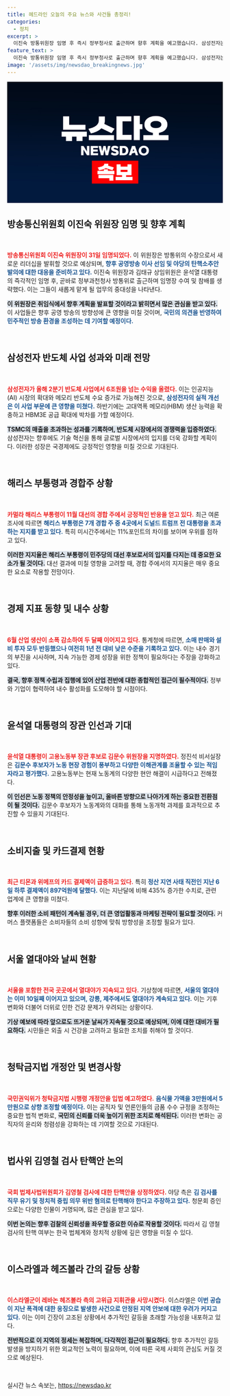 ```yaml
---
title: 헤드라인 오늘의 주요 뉴스와 사건들 총정리!
categories:
  - 정치
excerpt: >
  이진숙 방통위원장 임명 후 즉시 정부청사로 출근하며 향후 계획을 예고했습니다. 삼성전자는 반도체 사업에서 대규모 성과를 올렸고, 카멀라 해리스 부통령은 경합주에서 트럼프를 앞섰습니다. 한편, 청탁금지법 개정안도 입법 예고되었습니다.
feature_text: >
  이진숙 방통위원장 임명 후 즉시 정부청사로 출근하며 향후 계획을 예고했습니다. 삼성전자는 반도체 사업에서 대규모 성과를 올렸고, 카멀라 해리스 부통령은 경합주에서 트럼프를 앞섰습니다. 한편, 청탁금지법 개정안도 입법 예고되었습니다.
image: '/assets/img/newsdao_breakingnews.jpg'
---
```


<p><img src="/assets/img/newsdao_breakingnews.jpg" alt="bookingtag 속보" /></p>

<h2 data-ke-size="size26">방송통신위원회 이진숙 위원장 임명 및 향후 계획</h2>

<p data-ke-size="size16">&nbsp;</p>

<p><b><span style="color: #ee2323;">방송통신위원회 이진숙 위원장이 31일 임명되었다.</span></b> 이 위원장은 방통위의 수장으로서 새로운 리더십을 발휘할 것으로 예상되며, <b><span style="color: #1a5490;">향후 공영방송 이사 선임 및 야당의 탄핵소추안 발의에 대한 대응을 준비하고 있다.</span></b> 이진숙 위원장과 김태규 상임위원은 윤석열 대통령의 즉각적인 임명 후, 곧바로 정부과천청사 방통위로 출근하며 임명장 수여 및 참배를 생략했다. 이는 그들이 새롭게 맡게 될 업무의 중대성을 나타낸다.</p>

<p><b><span style="background-color: #21538527;">이 위원장은 취임식에서 향후 계획을 발표할 것이라고 밝히면서 많은 관심을 받고 있다.</span></b> 이 사업들은 향후 공영 방송의 방향성에 큰 영향을 미칠 것이며, <b><span style="color: #1a5490;">국민의 의견을 반영하여 민주적인 방송 환경을 조성하는 데 기여할 예정이다.</span></b> </p>

<p data-ke-size="size16">&nbsp;</p>

<h2 data-ke-size="size26">삼성전자 반도체 사업 성과와 미래 전망</h2>

<p data-ke-size="size16">&nbsp;</p>

<p><b><span style="color: #ee2323;">삼성전자가 올해 2분기 반도체 사업에서 6조원을 넘는 수익을 올렸다.</span></b> 이는 인공지능(AI) 시장의 확대와 메모리 반도체 수요 증가로 가능해진 것으로, <b><span style="color: #1a5490;">삼성전자의 실적 개선은 이 사업 부문에 큰 영향을 미쳤다.</span></b> 하반기에는 고대역폭 메모리(HBM) 생산 능력을 확충하고 HBM3E 공급 확대에 박차를 가할 예정이다.</p>

<p><b><span style="background-color: #21538527;">TSMC의 매출을 초과하는 성과를 기록하며, 반도체 시장에서의 경쟁력을 입증하였다.</span></b> 삼성전자는 향후에도 기술 혁신을 통해 글로벌 시장에서의 입지를 더욱 강화할 계획이다. 이러한 성장은 국경제에도 긍정적인 영향을 미칠 것으로 기대된다.</p>

<p data-ke-size="size16">&nbsp;</p> 

<h2 data-ke-size="size26">해리스 부통령과 경합주 상황</h2>

<p data-ke-size="size16">&nbsp;</p>

<p><b><span style="color: #ee2323;">카멀라 해리스 부통령이 11월 대선의 경합 주에서 긍정적인 반응을 얻고 있다.</span></b> 최근 여론조사에 따르면 <b><span style="color: #1a5490;">해리스 부통령은 7개 경합 주 중 4곳에서 도널드 트럼프 전 대통령을 초과하는 지지를 받고 있다.</span></b> 특히 미시간주에서는 11%포인트의 차이를 보이며 우위를 점하고 있다.</p>

<p><b><span style="background-color: #21538527;">이러한 지지율은 해리스 부통령이 민주당의 대선 후보로서의 입지를 다지는 데 중요한 요소가 될 것이다.</span></b> 대선 결과에 미칠 영향을 고려할 때, 경합 주에서의 지지율은 매우 중요한 요소로 작용할 전망이다.</p>

<p data-ke-size="size16">&nbsp;</p>

<h2 data-ke-size="size26">경제 지표 동향 및 내수 상황</h2>

<p data-ke-size="size16">&nbsp;</p>

<p><b><span style="color: #ee2323;">6월 산업 생산이 소폭 감소하여 두 달째 이어지고 있다.</span></b> 통계청에 따르면, <b><span style="color: #1a5490;">소매 판매와 설비 투자 모두 반등했으나 여전히 1년 전 대비 낮은 수준을 기록하고 있다.</span></b> 이는 내수 경기의 부진을 시사하며, 지속 가능한 경제 성장을 위한 정책이 필요하다는 주장을 강화하고 있다.</p>

<p><b><span style="background-color: #21538527;">결국, 향후 정책 수립과 집행에 있어 산업 전반에 대한 종합적인 접근이 필수적이다.</span></b> 정부와 기업이 협력하여 내수 활성화를 도모해야 할 시점이다.</p>

<p data-ke-size="size16">&nbsp;</p>

<h2 data-ke-size="size26">윤석열 대통령의 장관 인선과 기대</h2>

<p data-ke-size="size16">&nbsp;</p>

<p><b><span style="color: #ee2323;">윤석열 대통령이 고용노동부 장관 후보로 김문수 위원장을 지명하였다.</span></b> 정진석 비서실장은 <b><span style="color: #1a5490;">김문수 후보자가 노동 현장 경험이 풍부하고 다양한 이해관계를 조율할 수 있는 적임자라고 평가했다.</span></b> 고용노동부는 현재 노동계의 다양한 현안 해결이 시급하다고 전해졌다.</p>

<p><b><span style="background-color: #21538527;">이 인선은 노동 정책의 안정성을 높이고, 올바른 방향으로 나아가게 하는 중요한 전환점이 될 것이다.</span></b> 김문수 후보자가 노동계와의 대화를 통해 노동개혁 과제를 효과적으로 추진할 수 있을지 기대된다.</p>

<p data-ke-size="size16">&nbsp;</p>

<h2 data-ke-size="size26">소비지출 및 카드결제 현황</h2>

<p data-ke-size="size16">&nbsp;</p>

<p><b><span style="color: #ee2323;">최근 티몬과 위메프의 카드 결제액이 급증하고 있다.</span></b> 특히 <b><span style="color: #1a5490;">정산 지연 사태 직전인 지난 6일 하루 결제액이 897억원에 달했다.</span></b> 이는 지난달에 비해 435% 증가한 수치로, 관련 업계에 큰 영향을 미쳤다.</p>

<p><b><span style="background-color: #21538527;">향후 이러한 소비 패턴이 계속될 경우, 더 큰 영업활동과 마케팅 전략이 필요할 것이다.</span></b> 커머스 플랫폼들은 소비자들의 소비 성향에 맞춰 방향성을 조정할 필요가 있다.</p>

<p data-ke-size="size16">&nbsp;</p>

<h2 data-ke-size="size26">서울 열대야와 날씨 현황</h2>

<p data-ke-size="size16">&nbsp;</p>

<p><b><span style="color: #ee2323;">서울을 포함한 전국 곳곳에서 열대야가 지속되고 있다.</span></b> 기상청에 따르면, <b><span style="color: #1a5490;">서울의 열대야는 이미 10일째 이어지고 있으며, 강릉, 제주에서도 열대야가 계속되고 있다.</span></b> 이는 기후 변화와 더불어 더위로 인한 건강 문제가 우려되는 상황이다.</p>

<p><b><span style="background-color: #21538527;">기상 예보에 따라 앞으로도 뜨거운 날씨가 지속될 것으로 예상되며, 이에 대한 대비가 필요하다.</span></b> 시민들은 외출 시 건강을 고려하고 필요한 조치를 취해야 할 것이다.</p>

<p data-ke-size="size16">&nbsp;</p>

<h2 data-ke-size="size26">청탁금지법 개정안 및 변경사항</h2>

<p data-ke-size="size16">&nbsp;</p>

<p><b><span style="color: #ee2323;">국민권익위가 청탁금지법 시행령 개정안을 입법 예고하였다.</span></b> <b><span style="color: #1a5490;">음식물 가액을 3만원에서 5만원으로 상향 조정할 예정이다.</span></b> 이는 공직자 및 언론인들의 금품 수수 규정을 조정하는 중요한 법적 변화로, <b><span style="background-color: #21538527;">국민의 신뢰를 더욱 높이기 위한 조치로 해석된다.</span></b> 이러한 변화는 공직자의 윤리와 청렴성을 강화하는 데 기여할 것으로 기대된다.</p>

<p data-ke-size="size16">&nbsp;</p>

<h2 data-ke-size="size26">법사위 김영철 검사 탄핵안 논의</h2>

<p data-ke-size="size16">&nbsp;</p>

<p><b><span style="color: #ee2323;">국회 법제사법위원회가 김영철 검사에 대한 탄핵안을 상정하였다.</span></b> 야당 측은 <b><span style="color: #1a5490;">김 검사를 직무 유기 및 정치적 중립 의무 위반 혐의로 탄핵해야 한다고 주장하고 있다.</span></b> 청문회 증인으로는 다양한 인물이 거명되며, 많은 관심을 받고 있다.</p>

<p><b><span style="background-color: #21538527;">이번 논의는 향후 검찰의 신뢰성을 좌우할 중요한 이슈로 작용할 것이다.</span></b> 따라서 김 영철 검사의 탄핵 여부는 한국 법체계와 정치적 상황에 깊은 영향을 미칠 수 있다.</p>

<p data-ke-size="size16">&nbsp;</p>

<h2 data-ke-size="size26">이스라엘과 헤즈볼라 간의 갈등 상황</h2>

<p data-ke-size="size16">&nbsp;</p>

<p><b><span style="color: #ee2323;">이스라엘군이 레바논 헤즈볼라 측의 고위급 지휘관을 사망시켰다.</span></b> 이스라엘은 <b><span style="color: #1a5490;">이번 공습이 지난 폭격에 대한 응징으로 발생한 사건으로 안정된 지역 안보에 대한 우려가 커지고 있다.</span></b> 이는 이미 긴장이 고조된 상황에서 추가적인 갈등을 초래할 가능성을 내포하고 있다.</p>

<p><b><span style="background-color: #21538527;">전반적으로 이 지역의 정세는 복잡하며, 다각적인 접근이 필요하다.</span></b> 향후 추가적인 갈등 발생을 방지하기 위한 외교적인 노력이 필요하며, 이에 따른 국제 사회의 관심도 커질 것으로 예상된다. </p>

<p data-ke-size="size16">&nbsp;</p>
실시간 뉴스 속보는, <a href="https://newsdao.kr" rel="dofollow">https://newsdao.kr</a>


